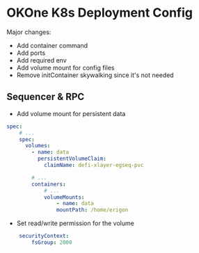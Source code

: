 # OKOne K8s Deployment Config

Major changes: 
- Add container command
- Add ports
- Add required env
- Add volume mount for config files
- Remove initContainer skywalking since it's not needed

## Sequencer & RPC
- Add volume mount for persistent data

```yaml
spec:
    # ...
    spec:
      volumes:
        - name: data
          persistentVolumeClaim:
            claimName: defi-xlayer-egseq-pvc

        # ...
        containers:
            # ...
            volumeMounts:
                - name: data
                mountPath: /home/erigon
```

- Set read/write permission for the volume
```yaml
    securityContext:
        fsGroup: 2000
```